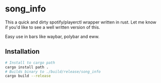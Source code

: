 # song_info

This a quick and dirty spotify/playerctl wrapper written in rust. Let me know if you'd like to see a well written version of this.

Easy use in bars like waybar, polybar and eww.

## Installation

``` sh
# Install to cargo path
cargo install path .
# Builds binary to ./build/release/song_info
cargo build --release
```
